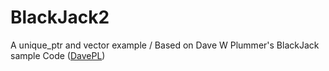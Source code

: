 # BlackJack2
A unique_ptr and vector example
/
Based on Dave W Plummer's BlackJack sample Code ([DavePL](https://github.com/davepl))
